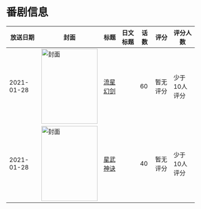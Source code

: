 # 番剧信息

|放送日期|封面|标题|日文标题|话数|评分|评分人数|
|---|---|---|---|---|---|---|
|2021-01-28|<img src="https://lain.bgm.tv/pic/cover/c/6a/e9/318241_wcgCC.jpg" alt="封面" style="width:150px;height:200px;object-fit:cover;">|[流星幻剑](https://bangumi.tv/subject/318241)||60|暂无评分|少于10人评分|
|2021-01-28|<img src="https://lain.bgm.tv/pic/cover/c/0d/39/328518_31zx5.jpg" alt="封面" style="width:150px;height:200px;object-fit:cover;">|[星武神诀](https://bangumi.tv/subject/328518)||40|暂无评分|少于10人评分|
